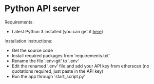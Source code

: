# Python API server  
  
Requirements:  
- Latest Python 3 installed (you can get it [here](https://www.python.org/downloads/))  
  
Installation instructions:  
- Get the source code  
- Install required packages from 'requirements.txt'  
- Rename the file '.env-git' to '.env'  
- Edit the renamed '.env' file and add your API key from etherscan (no quotations required, just paste in the API key)  
- Run the app through 'start_script.py'  
